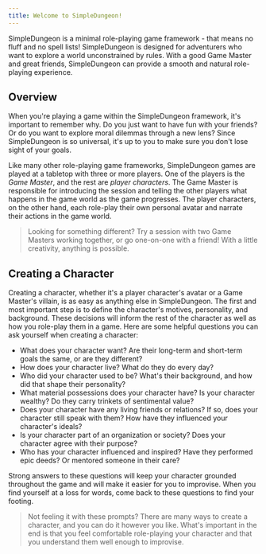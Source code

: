 ```yaml
---
title: Welcome to SimpleDungeon!
---
```


SimpleDungeon is a minimal role-playing game framework - that means no fluff and no spell lists! SimpleDungeon is designed for adventurers who want to explore a world unconstrained by rules. With a good Game Master and great friends, SimpleDungeon can provide a smooth and natural role-playing experience.

## Overview

When you're playing a game within the SimpleDungeon framework, it's important to remember why. Do you just want to have fun with your friends? Or do you want to explore moral dilemmas through a new lens? Since SimpleDungeon is so universal, it's up to you to make sure you don't lose sight of your goals.

Like many other role-playing game frameworks, SimpleDungeon games are played at a tabletop with three or more players. One of the players is the *Game Master*, and the rest are *player characters*. The Game Master is responsible for introducing the session and telling the other players what happens in the game world as the game progresses. The player characters, on the other hand, each role-play their own personal avatar and narrate their actions in the game world.

> Looking for something different? Try a session with two Game Masters working together, or go one-on-one with a friend! With a little creativity, anything is possible.

## Creating a Character

Creating a character, whether it's a player character's avatar or a Game Master's villain, is as easy as anything else in SimpleDungeon. The first and most important step is to define the character's motives, personality, and background. These decisions will inform the rest of the character as well as how you role-play them in a game. Here are some helpful questions you can ask yourself when creating a character:

- What does your character want? Are their long-term and short-term goals the same, or are they different?
- How does your character live? What do they do every day?
- Who did your character used to be? What's their background, and how did that shape their personality?
- What material possessions does your character have? Is your character wealthy? Do they carry trinkets of sentimental value?
- Does your character have any living friends or relations? If so, does your character still speak with them? How have they influenced your character's ideals?
- Is your character part of an organization or society? Does your character agree with their purpose?
- Who has your character influenced and inspired? Have they performed epic deeds? Or mentored someone in their care?

Strong answers to these questions will keep your character grounded throughout the game and will make it easier for you to improvise. When you find yourself at a loss for words, come back to these questions to find your footing.

> Not feeling it with these prompts? There are many ways to create a character, and you can do it however you like. What's important in the end is that you feel comfortable role-playing your character and that you understand them well enough to improvise.
